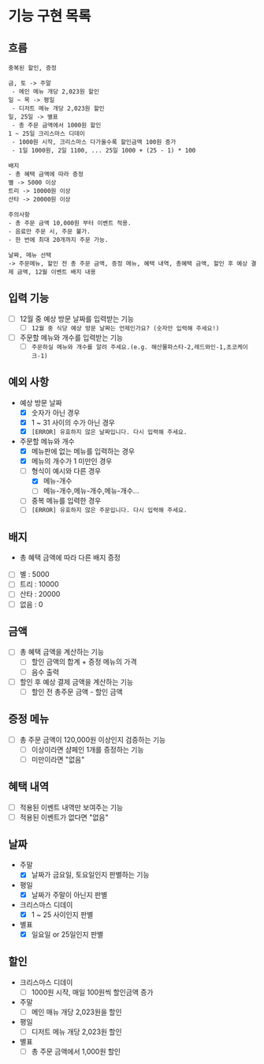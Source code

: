 # 기능 구현 목록

## 흐름

```
중복된 할인, 증정

금, 토 -> 주말
 - 메인 메뉴 개당 2,023원 할인
일 ~ 목 -> 평일
 - 디저트 메뉴 개당 2,023원 할인
일, 25일 -> 별표
 - 총 주문 금액에서 1000원 할인
1 ~ 25일 크리스마스 디데이
 - 1000원 시작, 크리스마스 다가올수록 할인금액 100원 증가
 - 1일 1000원, 2일 1100, ... 25일 1000 + (25 - 1) * 100
 
배지
- 총 혜택 금액에 따라 증정
별 -> 5000 이상
트리 -> 10000원 이상
산타 -> 20000원 이상

주의사항
- 총 주문 금액 10,000원 부터 이벤트 적용.
- 음료만 주문 시, 주문 불가.
- 한 번에 최대 20개까지 주문 가능.

날짜, 메뉴 선택 
-> 주문메뉴, 할인 전 총 주문 금액, 증정 메뉴, 혜택 내역, 총혜택 금액, 할인 후 예상 결제 금액, 12월 이벤트 배지 내용
```

## 입력 기능

- [ ] 12월 중 예상 방문 날짜를 입력받는 기능
    - [ ] `12월 중 식당 예상 방문 날짜는 언제인가요? (숫자만 입력해 주세요!)`
- [ ] 주문할 메뉴와 개수를 입력받는 기능
    - [ ] `주문하실 메뉴와 개수를 알려 주세요.(e.g. 해산물파스타-2,레드와인-1,초코케이크-1)`

## 예외 사항

- 예상 방문 날짜
    - [x] 숫자가 아닌 경우
    - [x] 1 ~ 31 사이의 수가 아닌 경우
    - [x] `[ERROR] 유효하지 않은 날짜입니다. 다시 입력해 주세요.`
- 주문할 메뉴와 개수
    - [x] 메뉴판에 없는 메뉴를 입력하는 경우
    - [x] 메뉴의 개수가 1 미만인 경우
    - [ ] 형식이 예시와 다른 경우
        - [x] 메뉴-개수
        - [ ] 메뉴-개수,메뉴-개수,메뉴-개수...
    - [ ] 중복 메뉴를 입력한 경우
    - [ ] `[ERROR] 유효하지 않은 주문입니다. 다시 입력해 주세요.`

## 배지

- 총 혜택 금액에 따라 다른 배지 증정
- [ ] 별 : 5000
- [ ] 트리 : 10000
- [ ] 산타 : 20000
- [ ] 없음 : 0

## 금액

- [ ] 총 혜택 금액을 계산하는 기능
    - [ ] 할인 금액의 합계 + 증정 메뉴의 가격
    - [ ] 음수 출력
- [ ] 할인 후 예상 결제 금액을 계산하는 기능
    - [ ] 할인 전 총주문 금액 - 할인 금액

## 증정 메뉴

- [ ] 총 주문 금액이 120,000원 이상인지 검증하는 기능
    - [ ] 이상이라면 샴페인 1개를 증정하는 기능
    - [ ] 미만이라면 "없음"

## 혜택 내역

- [ ] 적용된 이벤트 내역만 보여주는 기능
- [ ] 적용된 이벤트가 없다면 "없음"

## 날짜

- 주말
    - [x] 날짜가 금요일, 토요일인지 판별하는 기능
- 평일
    - [x] 날짜가 주말이 아닌지 판별
- 크리스마스 디데이
    - [x] 1 ~ 25 사이인지 판별
- 별표
    - [x] 일요일 or 25일인지 판별

## 할인

- 크리스마스 디데이
    - [ ] 1000원 시작, 매일 100원씩 할인금액 증가
- 주말
    - [ ] 메인 매뉴 개당 2,023원을 할인
- 평일
    - [ ] 디저트 메뉴 개당 2,023원 할인
- 별표
    - [ ] 총 주문 금액에서 1,000원 할인
